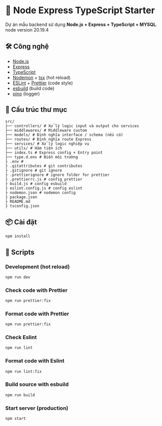 # 🚀 Node Express TypeScript Starter

Dự án mẫu backend sử dụng **Node.js + Express + TypeScript + MYSQL**.
node version 20.19.4

## 🛠️ Công nghệ

- [Node.js](https://nodejs.org/)
- [Express](https://expressjs.com/)
- [TypeScript](https://www.typescriptlang.org/)
- [Nodemon](https://nodemon.io/) + [tsx](https://tsx.is/) (hot reload)
- [ESLint](https://eslint.org/) + [Prettier](https://prettier.io/) (code style)
- [esbuild](https://esbuild.github.io/) (build code)
- [pino](https://getpino.io/#/) (logger)

## 📂 Cấu trúc thư mục

```
src/
├── controllers/ # Xử lý logic input và output cho services
├── middlewares/ # Middleware custom
├── models/ # Định nghĩa interface / schema (nếu có)
├── routes/ # Định nghĩa route Express
├── services/ # Xử lý logic nghiệp vụ
├── utils/ # Hàm tiện ích
├── index.ts # Express config + Entry point
├── type.d.env # Biến môi trường
├ .env #
├ .gitattributes # git contributes
├ .gitignore # git ignore
├ .prettierignore # ignore folder for prettier
├ .prettierrc.js # config prettier
├ build.js # config esbuild
├ eslint.config.js # config eslint
├ nodemon.json # nodemon config
├ package.json
├ README.md
├ tsconfig.json
```

## 📦 Cài đặt

```bash
npm install
```

## 🔧 Scripts

### Development (hot reload)

```bash
npm run dev
```

### Check code with Prettier

```bash
npm run prettier:fix
```

### Format code with Prettier

```bash
npm run prettier:fix
```

### Check Eslint

```bash
npm run lint
```

### Format code with Eslint

```bash
npm run lint:fix
```

### Build source with esbuild

```bash
npm run build
```

### Start server (production)

```bash
npm start
```
